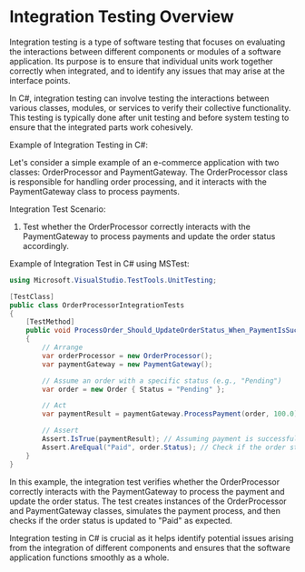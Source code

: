 # Integration Testing Overview
Integration testing is a type of software testing that focuses on evaluating the interactions between different components or modules of a software application. Its purpose is to ensure that individual units work together correctly when integrated, and to identify any issues that may arise at the interface points.

In C#, integration testing can involve testing the interactions between various classes, modules, or services to verify their collective functionality. This testing is typically done after unit testing and before system testing to ensure that the integrated parts work cohesively.

Example of Integration Testing in C#:

Let's consider a simple example of an e-commerce application with two classes: OrderProcessor and PaymentGateway. The OrderProcessor class is responsible for handling order processing, and it interacts with the PaymentGateway class to process payments.

Integration Test Scenario:

1. Test whether the OrderProcessor correctly interacts with the PaymentGateway to process payments and update the order status accordingly.


Example of Integration Test in C# using MSTest:
```csharp
using Microsoft.VisualStudio.TestTools.UnitTesting;

[TestClass]
public class OrderProcessorIntegrationTests
{
    [TestMethod]
    public void ProcessOrder_Should_UpdateOrderStatus_When_PaymentIsSuccessful()
    {
        // Arrange
        var orderProcessor = new OrderProcessor();
        var paymentGateway = new PaymentGateway();

        // Assume an order with a specific status (e.g., "Pending")
        var order = new Order { Status = "Pending" };

        // Act
        var paymentResult = paymentGateway.ProcessPayment(order, 100.0);

        // Assert
        Assert.IsTrue(paymentResult); // Assuming payment is successful
        Assert.AreEqual("Paid", order.Status); // Check if the order status is updated to "Paid" after successful payment
    }
}
```
In this example, the integration test verifies whether the OrderProcessor correctly interacts with the PaymentGateway to process the payment and update the order status. The test creates instances of the OrderProcessor and PaymentGateway classes, simulates the payment process, and then checks if the order status is updated to "Paid" as expected.

Integration testing in C# is crucial as it helps identify potential issues arising from the integration of different components and ensures that the software application functions smoothly as a whole.

